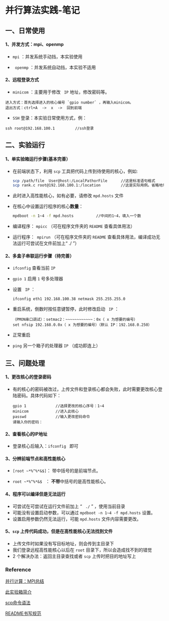 # 并行算法实践-笔记

## 一、日常使用

#### 1、并发方式：mpi、openmp

-  `mpi` ：并发系统手动挡，本实验使用

-  ` openmp` ：并发系统自动挡，本实验不适用

#### 2、远程登录方式

-  `minicom` ：主要用于修改 ` IP`  地址，修改密码等。

  ```
  进入方式：首先选择进入的核心编号 `gpio number` ，再输入minicom。
  退出方式：ctrl+A  ->  x  ->  回到前端
  ```

-  `SSH` 登录：本实验日常使用方式，例：

  ```
  ssh root@192.168.100.1         //ssh登录
  ```

  

## 二、实验运行
#### 1、单实验箱运行步骤(基本完善）

- 在前端状态下，利用 ` scp ` 工具把代码上传到待使用的核心，例如: 

  ```sh
  scp /path/file  User@host:/LocalPathorFile      //这是标准语句格式
  scp rank.c root@192.168.100.1:/location         //这是实际用例。省略地址会默认上传到主目录
  ```

- 此时进入高性能核心，如有必要，请修改 `mpd.hosts` 文件

- 在核心中设置运行程序的核心**数量**：

  ```sh
  mpdboot -n 1~4 -f mpd.hosts          //中间的1~4，填入一个数
  ```

- 编译程序： `mpicc`       （可在程序文件夹的 `README` 查看具体用法）

- 运行程序：` mpirun`    （可在程序文件夹的 `README` 查看具体用法，编译成功无法运行可尝试在文件前加上“ ./ ”）


#### 2、多盒子串联运行步骤（待完善）
-  `ifconfig`  查看当前  `IP` 

-  `gpio 1`  启用  `1` 号多处理器

- 设置  ` IP`  ：

  ```
  ifconfig eth1 192.168.100.38 netmask 255.255.255.0
  ```

- 重启系统，倒数时按任意键暂停，此时修改启动 ` IP`  ：

  ```
  （PMON串口调试）：setmac2：~~~~~~~~~~~~：0x（ x 为想要的编号）
  set nfsip 192.168.0.0x（ x 为想要的编号）（默认 IP：192.168.0.250）
  ```

- 正常重启

-  `ping`  另一个箱子的处理器  `IP`  （成功即连上）

  


## 三、问题处理
#### 1、更改核心的登录密码

- 有的核心的密码被改过，上传文件和登录核心都会失败，此时需要更改核心登陆密码。具体代码如下：

  ```
  gpio 1             //选择更改的核心序号：1~4
  minicom            //进入此核心
  passwd             //输入更改密码命令
  请输入你的密码：
  ```

#### 2、查看核心的IP地址

- 登录核心后输入：`ifconfig `  即可 

#### 3、分辨前端节点和高性能核心

- ` [root ~*%^%*&$] `：      带中括号的是前端节点。

- ` root ~*%^%*&$  `  ：      **不带**中括号的是高性能核心。

#### 4、程序可以编译但是无法运行

- 可尝试在可尝试在运行文件前加上  “ ` ./`  ” ，使用当前目录
- 可能没有设置启动参数，可以通过  `mpdboot -n 1~4 -f mpd.hosts`  设置。
- 设置启用参数仍然无法运行，可能  `mpd.hosts`  文件内容需要更改。

#### 5、`scp` 上传代码成功，但是在高性能核心无法找到文件

- 上传文件时如果没有写目标地址，则会传到主目录下
- 我们登录远程高性能核心以后在 `root` 目录下，所以会造成找不到的错觉
- 2 个解决办法：返回主目录查找或者 `scp` 上传时把目的地址写上



### Reference

[并行计算：MPI总结](https://blog.csdn.net/qq_40765537/article/details/106425355)

[此实验箱简介](http://www.loongson.cn/business/general2/jiaoxue/jiaoxueshiyanxiang/2015/09/69.html)

[scp命令语法](https://blog.csdn.net/weixin_34177064/article/details/92177168)

[README书写规范](https://github.com/guodongxiaren/README)



